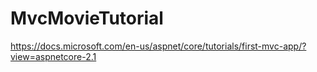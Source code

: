 # MvcMovieTutorial
https://docs.microsoft.com/en-us/aspnet/core/tutorials/first-mvc-app/?view=aspnetcore-2.1
